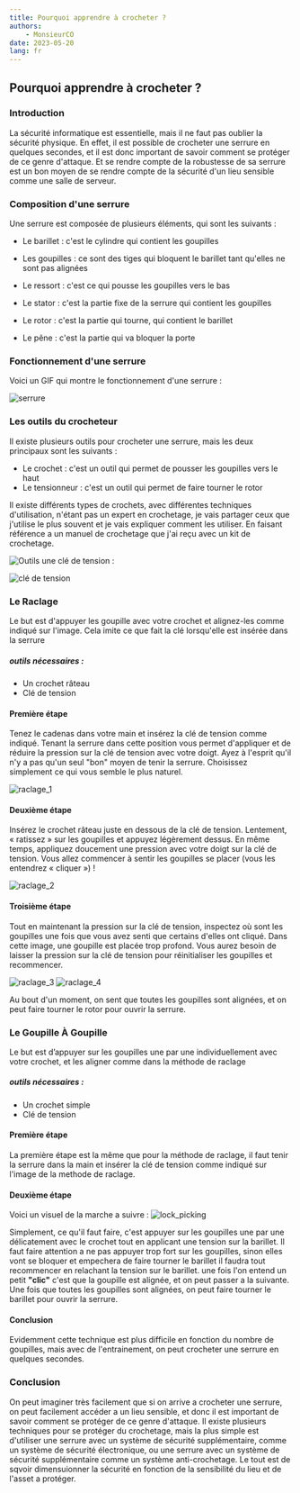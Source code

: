 ```yaml
---
title: Pourquoi apprendre à crocheter ?
authors:
    - MonsieurCO
date: 2023-05-20
lang: fr
---
```


## Pourquoi apprendre à crocheter ?

### Introduction
La sécurité informatique est essentielle, mais il ne faut pas oublier la sécurité physique. En effet, il est possible de crocheter une serrure en quelques secondes, et il est donc important de savoir comment se protéger de ce genre d'attaque. Et se rendre compte de la robustesse de sa serrure est un bon moyen de se rendre compte de la sécurité d'un lieu sensible comme une salle de serveur.

### Composition d'une serrure

Une serrure est composée de plusieurs éléments, qui sont les suivants :

- Le barillet : c'est le cylindre qui contient les goupilles

- Les goupilles : ce sont des tiges qui bloquent le barillet tant qu'elles ne sont pas alignées

- Le ressort : c'est ce qui pousse les goupilles vers le bas

- Le stator : c'est la partie fixe de la serrure qui contient les goupilles

- Le rotor : c'est la partie qui tourne, qui contient le barillet

- Le pêne : c'est la partie qui va bloquer la porte

### Fonctionnement d'une serrure

Voici un GIF qui montre le fonctionnement d'une serrure :

![serrure](images/crochets.gif)


### Les outils du crocheteur

Il existe plusieurs outils pour crocheter une serrure, mais les deux principaux sont les suivants :

- Le crochet : c'est un outil qui permet de pousser les goupilles vers le haut
- Le tensionneur : c'est un outil qui permet de faire tourner le rotor

Il existe différents types de crochets, avec différentes techniques d'utilisation, n'étant pas un expert en crochetage, je vais partager ceux que j'utilise le plus souvent et je vais expliquer comment les utiliser. En faisant référence a un manuel de crochetage que j'ai reçu avec un kit de crochetage.

![Outils](images/outils.png)
une clé de tension :<br>

![clé de tension](images/cle_de_tension.png)

### Le Raclage
Le but est d'appuyer les goupille avec votre crochet et alignez-les comme indiqué sur l'image. Cela imite ce que fait la clé lorsqu'elle est insérée dans la serrure

##### outils nécessaires :

- Un crochet râteau
- Clé de tension

#### Première étape 

Tenez le cadenas dans votre main
et insérez la clé de tension
comme indiqué. Tenant la serrure
dans cette position vous permet
d'appliquer et de réduire la
pression sur la clé de tension avec
votre doigt.
Ayez à l'esprit qu'il n'y a pas qu'un
seul "bon" moyen de tenir la
serrure. Choisissez simplement ce
qui vous semble le plus naturel.

![raclage_1](images/raclage_1.png)


#### Deuxième étape

Insérez le crochet râteau juste en
dessous de la clé de tension.
Lentement, « ratissez » sur les
goupilles et appuyez légèrement
dessus. En même temps,
appliquez doucement une
pression avec votre doigt sur la
clé de tension. Vous allez
commencer à sentir les goupilles
se placer (vous les entendrez
« cliquer ») !

![raclage_2](images/raclage_2.png)

#### Troisième étape
Tout en maintenant la pression
sur la clé de tension, inspectez où
sont les goupilles une fois que
vous avez senti que certains
d'elles ont cliqué.
Dans cette image, une goupille est
placée trop profond. Vous aurez
besoin de laisser la pression sur la
clé de tension pour réinitialiser les
goupilles et recommencer.

![raclage_3](images/raclage_3.png)
![raclage_4](images/raclage_4.png)

Au bout d'un moment, on sent que toutes les goupilles sont alignées, et on peut faire tourner le rotor pour ouvrir la serrure.

### Le Goupille À Goupille

Le but est d’appuyer sur les goupilles une par une individuellement avec votre crochet, et les aligner comme dans la méthode de raclage

##### outils nécessaires :

- Un crochet simple
- Clé de tension

#### Première étape 

La première étape est la même que pour la méthode de raclage, il faut tenir la serrure dans la main et insérer la clé de tension comme indiqué sur l'image de la methode de raclage.

#### Deuxième étape

Voici un visuel de la marche a suivre :
![lock_picking](images/lock_picking.gif)

Simplement, ce qu'il faut faire, c'est appuyer sur les goupilles une par une délicatement avec le crochet tout en applicant une tension sur la barillet.
Il faut faire attention a ne pas appuyer trop fort sur les goupilles, sinon elles vont se bloquer et empechera de faire tourner le barillet  il faudra tout recommencer en relachant la tension sur le barillet.
une fois l'on entend un petit **"clic"** c'est que la goupille est alignée, et on peut passer a la suivante.
Une fois que toutes les goupilles sont alignées, on peut faire tourner le barillet pour ouvrir la serrure.

#### Conclusion

Evidemment cette technique est plus difficile en fonction du nombre de goupilles, mais avec de l'entrainement, on peut crocheter une serrure en quelques secondes.

### Conclusion

On peut imaginer très facilement que si on arrive a crocheter une serrure, on peut facilement accéder a un lieu sensible, et donc il est important de savoir comment se protéger de ce genre d'attaque. Il existe plusieurs techniques pour se protéger du crochetage, mais la plus simple est d'utiliser une serrure avec un système de sécurité supplémentaire, comme un système de sécurité électronique, ou une serrure avec un système de sécurité supplémentaire comme un système anti-crochetage. Le tout est de sqvoir dimensuionner la sécurité en fonction de la sensibilité du lieu et de l'asset a protéger.
